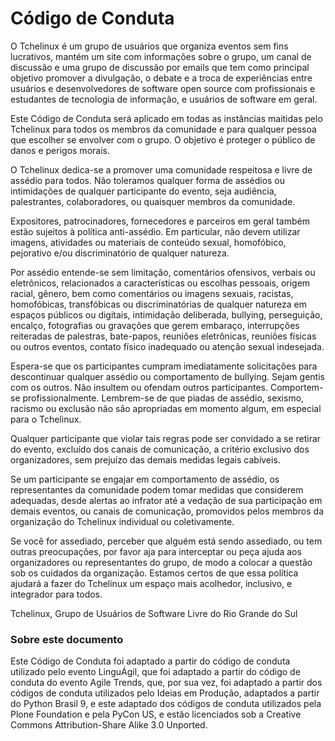 Código de Conduta
=================

O Tchelinux é um grupo de usuários que organiza eventos sem fins lucrativos, mantém um site com informações sobre o grupo, um canal de discussão e uma grupo de discussão por emails que tem como principal objetivo promover a divulgação, o debate e a troca de experiências entre usuários e desenvolvedores de software open source com profissionais e estudantes de tecnologia de informação, e usuários de software em geral.

Este Código de Conduta será aplicado em todas as instâncias maitidas pelo Tchelinux para todos os membros da comunidade e para qualquer pessoa que escolher se envolver com o grupo. O objetivo é proteger o público de danos e perigos morais.

O Tchelinux dedica-se a promover uma comunidade respeitosa e livre de assédio para todos. Não toleramos qualquer forma de assédios ou intimidações de qualquer participante do evento, seja audiência, palestrantes, colaboradores, ou quaisquer membros da comunidade.

Expositores, patrocinadores, fornecedores e parceiros em geral também estão sujeitos à política anti-assédio. Em particular, não devem utilizar imagens, atividades ou materiais de conteúdo sexual, homofóbico, pejorativo e/ou discriminatório de qualquer natureza.

Por assédio entende-se sem limitação, comentários ofensivos, verbais ou eletrônicos, relacionados a características ou escolhas pessoais, origem racial, gênero, bem como comentários ou imagens sexuais, racistas, homofóbicas, transfóbicas ou discriminatórias de qualquer natureza em espaços públicos ou digitais, intimidação deliberada, bullying, perseguição, encalço, fotografias ou gravações que gerem embaraço, interrupções reiteradas de palestras, bate-papos, reuniões eletrônicas, reuniões físicas ou outros eventos, contato físico inadequado ou atenção sexual indesejada.

Espera-se que os participantes cumpram imediatamente solicitações para descontinuar qualquer assédio ou comportamento de bullying. Sejam gentis com os outros. Não insultem ou ofendam outros participantes. Comportem-se profissionalmente. Lembrem-se de que piadas de assédio, sexismo, racismo ou exclusão não são apropriadas em momento algum, em especial para o Tchelinux. 

Qualquer participante que violar tais regras pode ser convidado a se retirar do evento, excluído dos canais de comunicação, a critério exclusivo dos organizadores, sem prejuízo das demais medidas legais cabíveis. 

Se um participante se engajar em comportamento de assédio, os representantes da comunidade podem tomar medidas que considerem adequadas, desde alertas ao infrator até a vedação de sua participação em demais eventos, ou canais de comunicação, promovidos pelos membros da organização do Tchelinux individual ou coletivamente.

Se você for assediado, perceber que alguém está sendo assediado, ou tem outras preocupações, por favor aja para interceptar ou peça ajuda aos organizadores ou representantes do grupo, de modo a colocar a questão sob os cuidados da organização. Estamos certos de que essa política ajudará a fazer do Tchelinux um espaço mais acolhedor, inclusivo, e integrador para todos.

Tchelinux, Grupo de Usuários de Software Livre do Rio Grande do Sul

### Sobre este documento

Este Código de Conduta foi adaptado a partir do código de conduta utilizado pelo evento LinguÁgil, que foi adaptado a partir do código de conduta do evento Agile Trends, que, por sua vez, foi adaptado a partir dos códigos de conduta utilizados pelo Ideias em Produção, adaptados a partir do Python Brasil 9, e este adaptado dos códigos de conduta utilizados pela Plone Foundation e pela PyCon US, e estão licenciados sob a Creative Commons Attribution-Share Alike 3.0 Unported.
